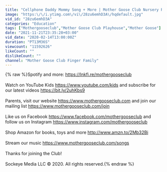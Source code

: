 ```yaml
---
title: "Cellphone Daddy Mommy Song + More | Mother Goose Club Nursery Rhyme Cartoons"
image: "https:\/\/i.ytimg.com\/vi\/28zu6emhD3A\/hqdefault.jpg"
vid_id: "28zu6emhD3A"
categories: "Education"
tags: ["Mothergooseclub","Mother Goose Club Playhouse","Mother Goose"]
date: "2021-11-21T23:35:28+03:00"
vid_date: "2020-02-14T13:00:00Z"
duration: "PT13M36S"
viewcount: "11592626"
likeCount: ""
dislikeCount: ""
channel: "Mother Goose Club Finger Family"
---
```

{% raw %}Spotify and more: <a rel="nofollow" target="blank" href="https://lnkfi.re/mothergooseclub">https://lnkfi.re/mothergooseclub</a><br /><br />Watch on YouTube Kids <a rel="nofollow" target="blank" href="https://www.youtube.com/kids">https://www.youtube.com/kids</a> and subscribe for our latest videos <a rel="nofollow" target="blank" href="https://bit.ly/2uhKbs9">https://bit.ly/2uhKbs9</a><br /><br />Parents, visit our website <a rel="nofollow" target="blank" href="https://www.mothergooseclub.com">https://www.mothergooseclub.com</a> and join our mailing list <a rel="nofollow" target="blank" href="https://www.mothergooseclub.com/join">https://www.mothergooseclub.com/join</a><br /><br />Like us on Facebook <a rel="nofollow" target="blank" href="https://www.facebook.com/mothergooseclub">https://www.facebook.com/mothergooseclub</a> and follow us on Instagram <a rel="nofollow" target="blank" href="https://www.instagram.com/mothergooseclub">https://www.instagram.com/mothergooseclub</a><br /><br />Shop Amazon for books, toys and more <a rel="nofollow" target="blank" href="http://www.amzn.to/2Mb32Bi">http://www.amzn.to/2Mb32Bi</a><br /><br />Stream our music <a rel="nofollow" target="blank" href="https://www.mothergooseclub.com/songs">https://www.mothergooseclub.com/songs</a><br /><br />Thanks for joining the Club!<br /><br />Sockeye Media LLC © 2020. All rights reserved.{% endraw %}
